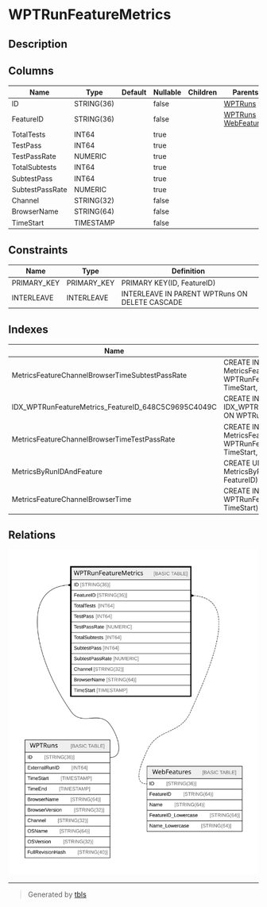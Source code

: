 # WPTRunFeatureMetrics

## Description

## Columns

| Name | Type | Default | Nullable | Children | Parents | Comment |
| ---- | ---- | ------- | -------- | -------- | ------- | ------- |
| ID | STRING(36) |  | false |  | [WPTRuns](WPTRuns.md) |  |
| FeatureID | STRING(36) |  | false |  | [WPTRuns](WPTRuns.md) [WebFeatures](WebFeatures.md) |  |
| TotalTests | INT64 |  | true |  |  |  |
| TestPass | INT64 |  | true |  |  |  |
| TestPassRate | NUMERIC |  | true |  |  |  |
| TotalSubtests | INT64 |  | true |  |  |  |
| SubtestPass | INT64 |  | true |  |  |  |
| SubtestPassRate | NUMERIC |  | true |  |  |  |
| Channel | STRING(32) |  | false |  |  |  |
| BrowserName | STRING(64) |  | false |  |  |  |
| TimeStart | TIMESTAMP |  | false |  |  |  |

## Constraints

| Name | Type | Definition |
| ---- | ---- | ---------- |
| PRIMARY_KEY | PRIMARY_KEY | PRIMARY KEY(ID, FeatureID) |
| INTERLEAVE | INTERLEAVE | INTERLEAVE IN PARENT WPTRuns ON DELETE CASCADE |

## Indexes

| Name | Definition |
| ---- | ---------- |
| MetricsFeatureChannelBrowserTimeSubtestPassRate | CREATE INDEX MetricsFeatureChannelBrowserTimeSubtestPassRate ON WPTRunFeatureMetrics (FeatureID, Channel, BrowserName, TimeStart, SubtestPassRate) |
| IDX_WPTRunFeatureMetrics_FeatureID_648C5C9695C4049C | CREATE INDEX IDX_WPTRunFeatureMetrics_FeatureID_648C5C9695C4049C ON WPTRunFeatureMetrics (FeatureID) |
| MetricsFeatureChannelBrowserTimeTestPassRate | CREATE INDEX MetricsFeatureChannelBrowserTimeTestPassRate ON WPTRunFeatureMetrics (FeatureID, Channel, BrowserName, TimeStart, TestPassRate) |
| MetricsByRunIDAndFeature | CREATE UNIQUE NULL_FILTERED INDEX MetricsByRunIDAndFeature ON WPTRunFeatureMetrics (ID, FeatureID) |
| MetricsFeatureChannelBrowserTime | CREATE INDEX MetricsFeatureChannelBrowserTime ON WPTRunFeatureMetrics (FeatureID, Channel, BrowserName, TimeStart) |

## Relations

![er](WPTRunFeatureMetrics.svg)

---

> Generated by [tbls](https://github.com/k1LoW/tbls)
